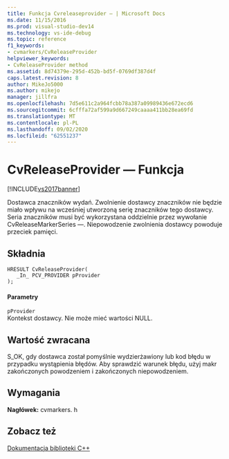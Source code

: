 ```yaml
---
title: Funkcja Cvreleaseprovider — | Microsoft Docs
ms.date: 11/15/2016
ms.prod: visual-studio-dev14
ms.technology: vs-ide-debug
ms.topic: reference
f1_keywords:
- cvmarkers/CvReleaseProvider
helpviewer_keywords:
- CvReleaseProvider method
ms.assetid: 8d74379e-295d-452b-bd5f-0769df387d4f
caps.latest.revision: 8
author: MikeJo5000
ms.author: mikejo
manager: jillfra
ms.openlocfilehash: 7d5e611c2a964fcbb78a387a09989436e672ecd6
ms.sourcegitcommit: 6cfffa72af599a9d667249caaaa411bb28ea69fd
ms.translationtype: MT
ms.contentlocale: pl-PL
ms.lasthandoff: 09/02/2020
ms.locfileid: "62551237"
---
```

# <a name="cvreleaseprovider-function"></a>CvReleaseProvider — Funkcja
[!INCLUDE[vs2017banner](../includes/vs2017banner.md)]

Dostawca znaczników wydań. Zwolnienie dostawcy znaczników nie będzie miało wpływu na wcześniej utworzoną serię znaczników tego dostawcy. Seria znaczników musi być wykorzystana oddzielnie przez wywołanie CvReleaseMarkerSeries —. Niepowodzenie zwolnienia dostawcy powoduje przeciek pamięci.  
  
## <a name="syntax"></a>Składnia  
  
```  
HRESULT CvReleaseProvider(  
   _In_ PCV_PROVIDER pProvider  
);  
```  
  
#### <a name="parameters"></a>Parametry  
 `pProvider`  
 Kontekst dostawcy. Nie może mieć wartości NULL.  
  
## <a name="return-value"></a>Wartość zwracana  
 S_OK, gdy dostawca został pomyślnie wydzierżawiony lub kod błędu w przypadku wystąpienia błędów. Aby sprawdzić warunek błędu, użyj makr zakończonych powodzeniem i zakończonych niepowodzeniem.  
  
## <a name="requirements"></a>Wymagania  
 **Nagłówek:** cvmarkers. h  
  
## <a name="see-also"></a>Zobacz też  
 [Dokumentacja biblioteki C++](../profiling/cpp-library-reference.md)
